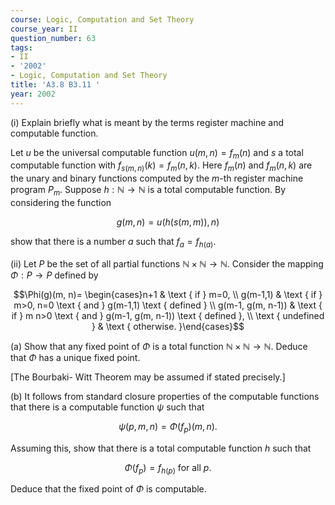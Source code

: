 ```yaml
---
course: Logic, Computation and Set Theory
course_year: II
question_number: 63
tags:
- II
- '2002'
- Logic, Computation and Set Theory
title: 'A3.8 B3.11 '
year: 2002
---
```



(i) Explain briefly what is meant by the terms register machine and computable function.

Let $u$ be the universal computable function $u(m, n)=f_{m}(n)$ and $s$ a total computable function with $f_{s(m, n)}(k)=f_{m}(n, k)$. Here $f_{m}(n)$ and $f_{m}(n, k)$ are the unary and binary functions computed by the $m$-th register machine program $P_{m}$. Suppose $h: \mathbb{N} \rightarrow \mathbb{N}$ is a total computable function. By considering the function

$$g(m, n)=u(h(s(m, m)), n)$$

show that there is a number $a$ such that $f_{a}=f_{h(a)}$.

(ii) Let $P$ be the set of all partial functions $\mathbb{N} \times \mathbb{N} \rightarrow \mathbb{N}$. Consider the mapping $\Phi: P \rightarrow P$ defined by

$$\Phi(g)(m, n)= \begin{cases}n+1 & \text { if } m=0, \\ g(m-1,1) & \text { if } m>0, n=0 \text { and } g(m-1,1) \text { defined } \\ g(m-1, g(m, n-1)) & \text { if } m n>0 \text { and } g(m-1, g(m, n-1)) \text { defined }, \\ \text { undefined } & \text { otherwise. }\end{cases}$$

(a) Show that any fixed point of $\Phi$ is a total function $\mathbb{N} \times \mathbb{N} \rightarrow \mathbb{N}$. Deduce that $\Phi$ has a unique fixed point.

[The Bourbaki- Witt Theorem may be assumed if stated precisely.]

(b) It follows from standard closure properties of the computable functions that there is a computable function $\psi$ such that

$$\psi(p, m, n)=\Phi\left(f_{p}\right)(m, n) .$$

Assuming this, show that there is a total computable function $h$ such that

$$\Phi\left(f_{p}\right)=f_{h(p)} \text { for all } p .$$

Deduce that the fixed point of $\Phi$ is computable.
